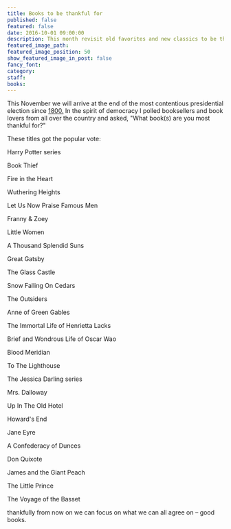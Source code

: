 ```yaml
---
title: Books to be thankful for
published: false
featured: false
date: 2016-10-01 09:00:00
description: This month revisit old favorites and new classics to be thankful for
featured_image_path:
featured_image_position: 50
show_featured_image_in_post: false
fancy_font:
category:
staff:
books:
---
```



This November we will arrive at the end of the most contentious presidential election since [1800.](http://www.history.com/this-day-in-history/burr-slays-hamilton-in-duel) In the spirit of democracy I polled booksellers and book lovers from all over the country and asked, "What book(s) are you most thankful for?"

These titles got the popular vote:

Harry Potter series

Book Thief

Fire in the Heart

Wuthering Heights

Let Us Now Praise Famous Men

Franny & Zoey

Little Women

A Thousand Splendid Suns

Great Gatsby

The Glass Castle

Snow Falling On Cedars

The Outsiders

Anne of Green Gables

The Immortal Life of Henrietta Lacks

Brief and Wondrous Life of Oscar Wao

Blood Meridian

To The Lighthouse

The Jessica Darling series

Mrs. Dalloway

Up In The Old Hotel

Howard's End

Jane Eyre

A Confederacy of Dunces

Don Quixote

James and the Giant Peach

The Little Prince

The Voyage of the Basset

thankfully from now on we can focus on what we can all agree on – good books.